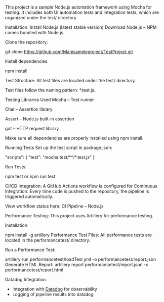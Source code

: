 This project is a sample Node.js automation framework using Mocha for testing. It includes both UI automation tests and integration tests, which are organized under the test/ directory.

Installation: Install Node.js (latest stable version) Download Node.js – NPM comes bundled with Node.js.

Clone the repository:

git clone https://github.com/Manisampleproject/TestProject.git 

Install dependencies

npm install

Test Structure: All test files are located under the test/ directory.

Test files follow the naming pattern: *.test.js.

Testing Libraries Used Mocha – Test runner

Chai – Assertion library

Assert – Node.js built-in assertion

got – HTTP request library

Make sure all dependencies are properly installed using npm install.

Running Tests Set up the test script in package.json:

"scripts": { "test": "mocha test/**/*.test.js" }

Run Tests:

npm test or npm run test

CI/CD Integration: A GitHub Actions workflow is configured for Continuous Integration. Every time code is pushed to the repository, the pipeline is triggered automatically.

View workflow status here: CI Pipeline – Node.js

Performance Testing: 
This project uses Artillery for performance testing.

Installation:

npm install -g artillery Performance Test Files: All performance tests are located in the performancetest/ directory.

Run a Performance Test:

artillery run performancetest/loadTest.yml -o performancetest/report.json Generate HTML Report: artillery report performancetest/report.json -o performancetest/report.html


Datadog Integration:

- Integration with [Datadog](https://www.datadoghq.com/) for observability
- Logging of pipeline results into datadog

